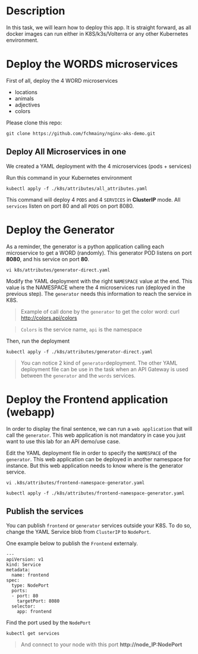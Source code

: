 # Description
In this task, we will learn how to deploy this app. It is straight forward, as all docker images can run either in K8S/k3s/Volterra or any other Kubernetes environment.

# Deploy the WORDS microservices
First of all, deploy the 4 WORD microservices
- locations
- animals
- adjectives
- colors

Please clone this repo:
```
git clone https://github.com/fchmainy/nginx-aks-demo.git
```

## Deploy All Microservices in one
We created a YAML deployment with the 4 microservices (pods + services)

Run this command in your Kubernetes environment

```
kubectl apply -f ./k8s/attributes/all_attributes.yaml
```

This command will deploy 4 `PODS` and 4 `SERVICES` in **ClusterIP** mode. All `services` listen on port 80 and all `PODS` on port 8080.

# Deploy the Generator
As a reminder, the generator is a python application calling each microservice to get a WORD (randomly). This generator POD listens on port **8080**, and his service on port **80**.

```
vi k8s/attributes/generator-direct.yaml
```

Modify the YAML deployment with the right `NAMESPACE` value at the end. This value is the NAMESPACE where the 4 microservices run (deployed in the previous step). The `generator` needs this information to reach the service in K8S.

> Example of call done by the `generator` to get the color word: curl http://colors.api/colors

> `Colors` is the service name, `api` is the namespace

Then, run the deployment
```
kubectl apply -f ./k8s/attributes/generator-direct.yaml
```

> You can notice 2 kind of `generator`deployment. The other YAML deployment file can be use in the task when an API Gateway is used between the `generator` and the `words` services.

# Deploy the Frontend application (webapp)
In order to display the final sentence, we can run a `web application` that will call the `generator`.
This web application is not mandatory in case you just want to use this lab for an API demo/use case.

Edit the YAML deployment file in order to specify the `NAMESPACE` of the `generator`. This web application can be deployed in another namespace for instance. But this web application needs to know where is the generator service.

```
vi .k8s/attributes/frontend-namespace-generator.yaml
```

```
kubectl apply -f ./k8s/attributes/frontend-namespace-generator.yaml
```

## Publish the services
You can publish `frontend` or `generator` services outside your K8S. To do so, change the YAML Service blob from `ClusterIP` to `NodePort`.

One example below to publish the `Frontend` externaly.

```
---
apiVersion: v1
kind: Service
metadata:
  name: frontend
spec:
  type: NodePort
  ports:
  - port: 80
    targetPort: 8080
  selector:
    app: frontend
```

Find the port used by the `NodePort`
```
kubectl get services
```

> And connect to your node with this port **http://node_IP:NodePort**


